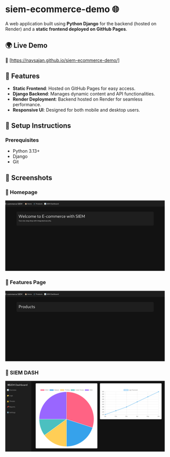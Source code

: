# siem-ecommerce-demo 🌐  

A web application built using **Python Django** for the backend (hosted on Render) and a **static frontend deployed on GitHub Pages**. 

## 🌍 Live Demo  
🔗 [https://navsajan.github.io/siem-ecommerce-demo/] 

## 🚀 Features  

- **Static Frontend**: Hosted on GitHub Pages for easy access.  
- **Django Backend**: Manages dynamic content and API functionalities.  
- **Render Deployment**: Backend hosted on Render for seamless performance.  
- **Responsive UI**: Designed for both mobile and desktop users.  

## 🔧 Setup Instructions  

### Prerequisites  
- Python 3.13+  
- Django  
- Git  

## 📸 Screenshots  

### 🔹 Homepage 

![Homepage](https://github.com/Navsajan/siem-ecommerce-demo/blob/main/Screenshot%20From%202025-01-30%2013-28-46.png?raw=true
)  

### 🔹 Features Page  
![Features](https://github.com/Navsajan/siem-ecommerce-demo/blob/main/Screenshot%20From%202025-01-30%2013-28-56.png?raw=true)
  
### 🔹 SIEM DASH  
![SIEM Dashboard](https://github.com/Navsajan/siem-ecommerce-demo/blob/main/Screenshot%20From%202025-01-30%2013-29-05.png?raw=true)




